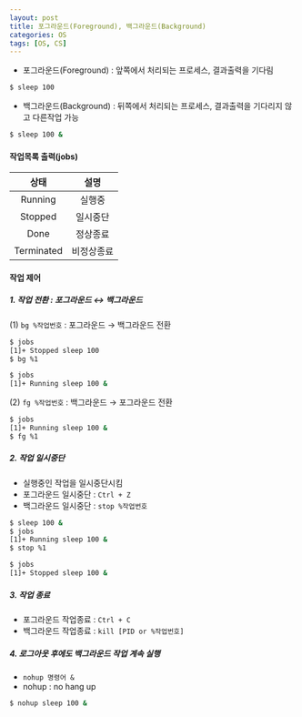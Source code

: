 ```yaml
---
layout: post
title: 포그라운드(Foreground), 백그라운드(Background)
categories: OS
tags: [OS, CS]
---
```


- 포그라운드(Foreground) : 앞쪽에서 처리되는 프로세스, 결과출력을 기다림
```bash
$ sleep 100
```
- 백그라운드(Background) : 뒤쪽에서 처리되는 프로세스, 결과출력을 기다리지 않고 다른작업 가능
```bash
$ sleep 100 &
```

#### 작업목록 출력(jobs)

|상태|설명|
|:---:|:---:|
|Running|실행중|
|Stopped|일시중단|
|Done|정상종료|
|Terminated|비정상종료|


#### 작업 제어
##### 1. 작업 전환 : 포그라운드 ↔ 백그라운드  
   (1) `bg %작업번호` : 포그라운드 → 백그라운드 전환
   ```bash
   $ jobs
   [1]+ Stopped sleep 100
   $ bg %1

   $ jobs
   [1]+ Running sleep 100 &
   ```


   (2) `fg %작업번호` : 백그라운드 → 포그라운드 전환
   ```bash
   $ jobs
   [1]+ Running sleep 100 &
   $ fg %1
   ```


##### 2. 작업 일시중단
   - 실행중인 작업을 일시중단시킴
   - 포그라운드 일시중단 : `Ctrl + Z`
   - 백그라운드 일시중단 : `stop %작업번호`
  
   ```bash
   $ sleep 100 &
   $ jobs
   [1]+ Running sleep 100 &
   $ stop %1

   $ jobs
   [1]+ Stopped sleep 100 &
   ```

##### 3. 작업 종료
   - 포그라운드 작업종료 : `Ctrl + C`
   - 백그라운드 작업종료 : `kill [PID or %작업번호]`


##### 4. 로그아웃 후에도 백그라운드 작업 계속 실행 
   - `nohup 명령어 &`
   - nohup : no hang up
  
   ```bash
   $ nohup sleep 100 &
   ```


  

   